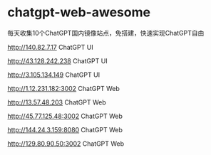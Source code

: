 # chatgpt-web-awesome
每天收集10个ChatGPT国内镜像站点，免搭建，快速实现ChatGPT自由

http://140.82.7.17  ChatGPT UI

http://43.128.242.238  ChatGPT UI

http://3.105.134.149  ChatGPT UI

http://1.12.231.182:3002  ChatGPT Web

http://13.57.48.203  ChatGPT Web

http://45.77.125.48:3002  ChatGPT Web

http://144.24.3.159:8080  ChatGPT Web

http://129.80.90.50:3002  ChatGPT Web
